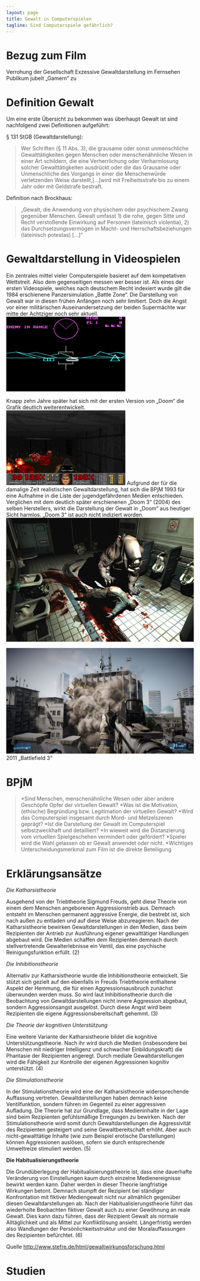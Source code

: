 ```yaml
---
layout: page
title: Gewalt in Computerspielen
tagline: Sind Computerspiele gefährlich?
---
```


Bezug zum Film
==============
Verrohung der Gesellschaft
Exzessive Gewaltdarstellung im Fernsehen
Publikum jubelt „Gamern“ zu

Definition Gewalt
=================

Um eine erste Übersicht zu bekommen was überhaupt Gewalt ist sind nachfolgend zwei Definitionen aufgeführt:

§ 131 StGB (Gewaltdarstellung): 
>Wer Schriften (§ 11 Abs. 3), die grausame oder sonst unmenschliche Gewalttätigkeiten gegen Menschen oder menschenähnliche Wesen in einer Art schildern, die eine Verherrlichung oder Verharmlosung solcher Gewalttätigkeiten ausdrückt oder die das Grausame oder Unmenschliche des Vorgangs in einer die Menschenwürde verletzenden Weise darstellt,[...]wird mit Freiheitsstrafe bis zu einem Jahr oder mit Geldstrafe bestraft.

Definition nach Brockhaus:
>„Gewalt, die Anwendung von physischem oder psychischem Zwang gegenüber Menschen. Gewalt umfasst 1) die rohe, gegen Sitte und Recht verstoßende Einwirkung auf Personen (lateinisch violentia), 2) das Durchsetzungsvermögen in Macht- und Herrschaftsbeziehungen (lateinisch potestas) \[…\]“

Gewaltdarstellung in Videospielen
=================================

Ein zentrales mittel vieler Computerspiele basieret auf dem kompetativen Wettstreit. Also dem gegenseitigen messen wer besser ist.
Als eines der ersten Videospiele, welches nach deutschem Recht indexiert wurde gilt die 1984 erschienene Panzersimulation „Battle Zone“. Die Darstellung von Gewalt war in diesen frühen Anfängen noch sehr limitiert. Doch die Angst vor einer militärischen Auseinandersetzung der beiden Supermächte war mitte der Achtziger noch sehr aktuell. 
![Battle Zone](../../images/battlezone.png)

Knapp zehn Jahre später hat sich mit der ersten Version von „Doom“ die Grafik deutlich weiterentwickelt.![Doom](images/doom.png)
Aufgrund der für die damalige Zeit realistischen Gewaltdarstellung, hat sich die BPjM 1993 für eine Aufnahme in die Liste der jugendgefährdenen Medien entschieden. Verglichen mit dem deutlich später erschienenen „Doom 3“ (2004) des selben Herstellers, wirkt die Darstellung der Gewalt in „Doom“ aus heutiger Sicht harmlos. „Doom 3“ ist auch nicht indiziert worden.
![Doom 3](images/doom3.png)

![Battlefield 3](images/battlefield-3.png)
2011 „Battlefield 3“

BPjM
====

>*Sind Menschen, menschenähnliche Wesen oder aber andere Geschöpfe Opfer der virtuellen Gewalt?
*Was ist die Motivation, (ethische) Begründung bzw. Legitimation der virtuellen Gewalt?
*Wird das Computerspiel insgesamt durch Mord- und Metzelszenen geprägt?
*Ist die Darstellung der Gewalt im Computerspiel selbstzweckhaft und detailliert?
*In wieweit wird die Distanzierung vom virtuellen Spielgeschehen vermindert oder gefördert?
*Spieler wird die Wahl gelassen ob er Gewalt anwendet oder nicht.
*Wichtiges Unterscheidungsmerkmal zum Film ist die direkte Beteiligung

Erklärungsansätze
=================

*Die Katharsistheorie*

Ausgehend von der Triebtheorie Sigmund Freuds, geht diese Theorie von einem dem Menschen angeborenen Aggressionstrieb aus. Demnach entsteht im Menschen permanent aggressive Energie, die bestrebt ist, sich nach außen zu entladen und auf diese Weise abzureagieren. Nach der Katharsistheorie bewirken Gewaltdarstellungen in den Medien, dass beim Rezipienten der Antrieb zur Ausführung eigener gewalttätiger Handlungen abgebaut wird. Die Medien schaffen dem Rezipienten demnach durch stellvertretende Gewalterlebnisse ein Ventil, das eine psychische Reinigungsfunktion erfüllt. (2)

*Die Inhibitionstheorie*

Alternativ zur Katharsistheorie wurde die Inhibitionstheorie entwickelt. Sie stützt sich gezielt auf den ebenfalls in Freuds Triebtheorie enthaltene Aspekt der Hemmung, die für einen Aggressionsausbruch zunächst überwunden werden muss. So wird laut Inhibitionstheorie durch die Beobachtung von Gewaltdarstellungen nicht innere Aggression abgebaut, sondern Aggressionsangst ausgelöst. Durch diese Angst wird beim Rezipienten die eigene Aggressionsbereitschaft gehemmt. (3)

*Die Theorie der kognitiven Unterstützung*

Eine weitere Variante der Katharsistheorie bildet die kognitive Unterstützungstheorie. Nach ihr wird durch die Medien (insbesondere bei Menschen mit niedriger Intelligenz und schwacher Einbildungskraft) die Phantasie der Rezipienten angeregt. Durch mediale Gewaltdarstellungen wird die Fähigkeit zur Kontrolle der eigenen Aggressionen kognitiv unterstützt. (4)

*Die Stimulationstheorie*

In der Stimulationstheorie wird eine der Katharsistheorie widersprechende Auffassung vertreten. Gewaltdarstellungen haben demnach keine Ventilfunktion, sondern führen im Gegenteil zu einer aggressiven Aufladung. Die Theorie hat zur Grundlage, dass Medieninhalte in der Lage sind beim Rezipienten gefühlsmäßige Erregungen zu bewirken. Nach der Stimulationstheorie wird somit durch Gewaltdarstellungen die Aggressivität des Rezipienten gesteigert und seine Gewaltbereitschaft erhöht. Aber auch nicht-gewalttätige Inhalte (wie zum Beispiel erotische Darstellungen) können Aggressionen auslösen, sofern sie durch entsprechende Umweltreize stimuliert werden. (5)

**Die Habitualisierungstheorie**

Die Grundüberlegung der Habitualisierungstheorie ist, dass eine dauerhafte Veränderung von Einstellungen kaum durch einzelne Medienereignisse bewirkt werden kann. Daher werden in dieser Theorie langfristige Wirkungen betont. Demnach stumpft der Rezipient bei ständiger Konfrontation mit fiktiver Mediengewalt nicht nur allmählich gegenüber diesen Gewaltdarstellungen ab. Nach der Habitualisierungstheorie führt das wiederholte Beobachten fiktiver Gewalt auch zu einer Gewöhnung an reale Gewalt. Dies kann dazu führen, dass der Rezipient Gewalt als normale Alltäglichkeit und als Mittel zur Konfliktlösung ansieht. Längerfristig werden also Wandlungen der Persönlichkeitsstruktur und der Moralauffassungen des Rezipienten befürchtet. (6)

Quelle http://www.stefre.de/html/gewaltwirkungsforschung.html

Studien
=======
